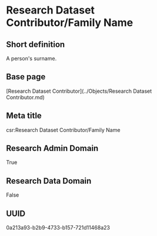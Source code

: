 # Research Dataset Contributor/Family Name
## Short definition
A person's surname.
## Base page
[Research Dataset Contributor](../Objects/Research Dataset Contributor.md)
## Meta title
csr:Research Dataset Contributor/Family Name
## Research Admin Domain
True
## Research Data Domain
False
## UUID
0a213a93-b2b9-4733-b157-721d11468a23
